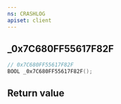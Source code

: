 ```yaml
---
ns: CRASHLOG
apiset: client
---
```

## _0x7C680FF55617F82F

```c
// 0x7C680FF55617F82F
BOOL _0x7C680FF55617F82F();
```



## Return value

